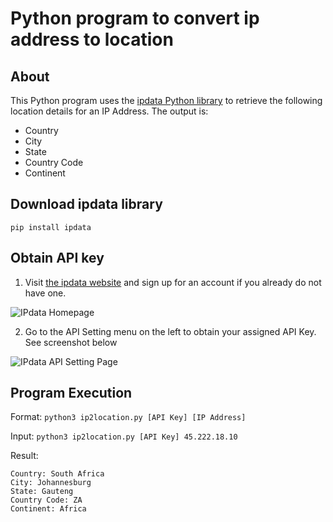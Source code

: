 # Python program to convert ip address to location

## About
This Python program uses the [ipdata Python library](https://pypi.org/project/ipdata/) to retrieve the following location details for an IP Address. The output is: 
* Country
* City
* State
* Country Code
* Continent

## Download ipdata library 
```pip install ipdata```

## Obtain API key
1. Visit [the ipdata website](https://www.ipdata.co) and sign up for an account if you already do not have one.

![IPdata Homepage](ipdata_homepage.png)

2. Go to the API Setting menu on the left  to obtain your assigned API Key. See screenshot below

![IPdata API Setting Page](ipdata_apikey.png)

## Program Execution
Format: ```python3 ip2location.py [API Key] [IP Address]```

Input: ```python3 ip2location.py [API Key] 45.222.18.10```

Result: 
```
Country: South Africa
City: Johannesburg
State: Gauteng
Country Code: ZA
Continent: Africa
```


